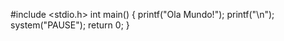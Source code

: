 #include <stdio.h>
int main()
{
   printf("Ola Mundo!");
   printf("\n");
   system("PAUSE");
   return 0;
}  
